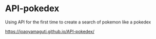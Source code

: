 # API-pokedex
 Using API for the first time to create a search of pokemon like a pokedex

https://joaoyamaguti.github.io/API-pokedex/
